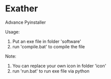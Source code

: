 # Exather
Advance Pyinstaller

Usage:
1. Put an exe file in folder 'software'
2. run 'compile.bat' to compile the file

Note:
1. You can replace your own icon in folder 'icon'
2. run 'run.bat' to run exe file via python
